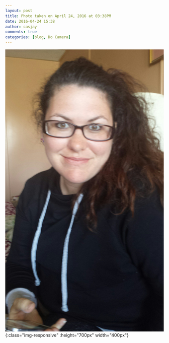 ```yaml
---
layout: post
title: Photo taken on April 24, 2016 at 03:38PM
date: 2016-04-24 15:38
author: casjay
comments: true
categories: [blog, Do Camera]
---
```


![Image](https://raw.githubusercontent.com/malaks-us/jason/master/wp-content/uploads/2016/04/0235e153-33a5-42a0-bccf-cc744c206a31.jpg){:class="img-responsive" :height="700px" width="400px"}  
